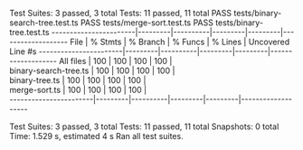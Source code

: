 Test Suites: 3 passed, 3 total
Tests:       11 passed, 11 total
 PASS  tests/binary-search-tree.test.ts
 PASS  tests/merge-sort.test.ts
 PASS  tests/binary-tree.test.ts
-----------------------|---------|----------|---------|---------|-------------------
File                   | % Stmts | % Branch | % Funcs | % Lines | Uncovered Line #s 
-----------------------|---------|----------|---------|---------|-------------------
All files              |     100 |      100 |     100 |     100 |                   
 binary-search-tree.ts |     100 |      100 |     100 |     100 |                   
 binary-tree.ts        |     100 |      100 |     100 |     100 |                   
 merge-sort.ts         |     100 |      100 |     100 |     100 |                   
-----------------------|---------|----------|---------|---------|-------------------

Test Suites: 3 passed, 3 total
Tests:       11 passed, 11 total
Snapshots:   0 total
Time:        1.529 s, estimated 4 s
Ran all test suites.